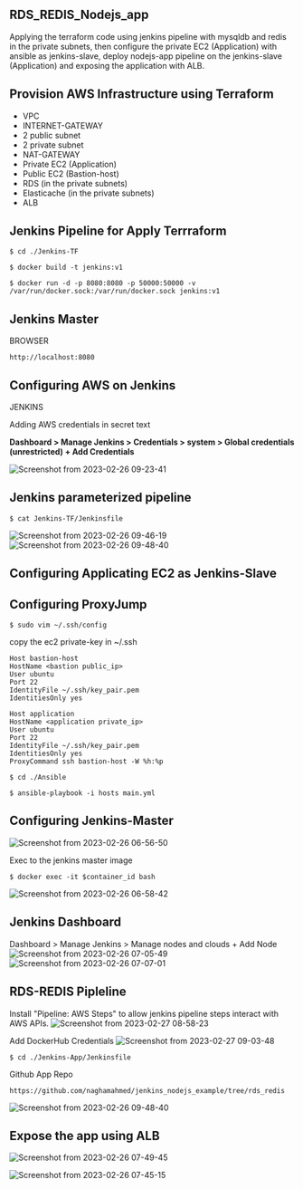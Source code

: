 ## <font size=”20”> **RDS_REDIS_Nodejs_app** </font>

Applying the terraform code using jenkins pipeline with mysqldb and redis in the private subnets,
then configure the private EC2 (Application) with ansible as jenkins-slave,
deploy nodejs-app pipeline on the jenkins-slave (Application) and exposing the application with ALB.

## <font size=”20”> **Provision AWS Infrastructure using Terraform** </font>

- VPC
- INTERNET-GATEWAY
- 2 public subnet
- 2 private subnet
- NAT-GATEWAY
- Private EC2 (Application)
- Public EC2 (Bastion-host)
- RDS (in the private subnets)
- Elasticache (in the private subnets)
- ALB


## <font size=”20”> **Jenkins Pipeline for Apply Terrraform** </font>

```
$ cd ./Jenkins-TF
```
```
$ docker build -t jenkins:v1
```
```
$ docker run -d -p 8080:8080 -p 50000:50000 -v /var/run/docker.sock:/var/run/docker.sock jenkins:v1
```

## <front size="20"> **Jenkins Master** </front>

BROWSER
```
http://localhost:8080
```
## <front size="20"> **Configuring AWS on Jenkins** </front>
JENKINS

Adding AWS credentials in secret text 

  **Dashboard > Manage Jenkins > Credentials > system > Global credentials (unrestricted) + Add Credentials**
    
![Screenshot from 2023-02-26 09-23-41](https://user-images.githubusercontent.com/110065223/221398350-430af5e2-607b-449f-926b-662d456847c7.png)

## <front size="20"> **Jenkins parameterized pipeline** </front>
```
$ cat Jenkins-TF/Jenkinsfile
```
![Screenshot from 2023-02-26 09-46-19](https://user-images.githubusercontent.com/110065223/221398556-a7ad9b22-48cc-4c66-92b0-fccf0021ab8c.png)
![Screenshot from 2023-02-26 09-48-40](https://user-images.githubusercontent.com/110065223/221399412-0e26d83f-5785-494a-8e52-bc453495d5dd.png)

## <front size="20"> **Configuring Applicating EC2 as Jenkins-Slave** </front>
## Configuring ProxyJump
```
$ sudo vim ~/.ssh/config
```
copy the ec2 private-key in ~/.ssh

```
Host bastion-host
HostName <bastion public_ip>
User ubuntu
Port 22
IdentityFile ~/.ssh/key_pair.pem
IdentitiesOnly yes

Host application
HostName <application private_ip>
User ubuntu
Port 22
IdentityFile ~/.ssh/key_pair.pem
IdentitiesOnly yes
ProxyCommand ssh bastion-host -W %h:%p
```
```
$ cd ./Ansible
```
```
$ ansible-playbook -i hosts main.yml
```
## <front size="20"> **Configuring Jenkins-Master** </front>
![Screenshot from 2023-02-26 06-56-50](https://user-images.githubusercontent.com/110065223/221399312-6530aa0f-5099-40ef-b630-89b345148b7c.png)

Exec to the jenkins master image 
```
$ docker exec -it $container_id bash
```
![Screenshot from 2023-02-26 06-58-42](https://user-images.githubusercontent.com/110065223/221399321-4415e390-63e6-4413-a5b4-9a890cf45cc8.png)

## <front size="20"> **Jenkins Dashboard** </front>
Dashboard > Manage Jenkins > Manage nodes and clouds  + Add Node
![Screenshot from 2023-02-26 07-05-49](https://user-images.githubusercontent.com/110065223/221399208-7336bdda-9953-40e1-a0fc-aa3078ae9a1b.png)
![Screenshot from 2023-02-26 07-07-01](https://user-images.githubusercontent.com/110065223/221399343-639590e2-d9a7-48b3-80aa-3e7b4c9cf21d.png)

## <front size="20"> **RDS-REDIS Pipleline** </front>

Install "Pipeline: AWS Steps" to allow jenkins pipeline steps interact with AWS APIs.
![Screenshot from 2023-02-27 08-58-23](https://user-images.githubusercontent.com/110065223/221495972-83d53bc1-0a62-46f4-9278-d388aec6fa59.png)

Add DockerHub Credentials
![Screenshot from 2023-02-27 09-03-48](https://user-images.githubusercontent.com/110065223/221496385-cc60fdeb-3f68-4c0b-983a-01d960ec137d.png)


```
$ cd ./Jenkins-App/Jenkinsfile
```
Github App Repo

```
https://github.com/naghamahmed/jenkins_nodejs_example/tree/rds_redis
```

![Screenshot from 2023-02-26 09-48-40](https://user-images.githubusercontent.com/110065223/221400160-7ca1edcd-ea3c-45e8-a3df-be1267be7e04.png)

## <front size="20"> **Expose the app using ALB** </front>

![Screenshot from 2023-02-26 07-49-45](https://user-images.githubusercontent.com/110065223/221400209-e51e27f2-56eb-40f6-9b38-35bb5db1967f.png)

![Screenshot from 2023-02-26 07-45-15](https://user-images.githubusercontent.com/110065223/221400210-26d4a21c-7ed2-484c-8334-0cd7b67a8b08.png)



